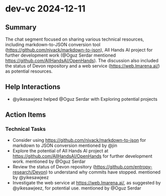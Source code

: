 # dev-vc 2024-12-11

## Summary
The chat segment focused on sharing various technical resources, including markdown-to-JSON conversion tool (https://github.com/njvack/markdown-to-json), All Hands AI project for further development work (@Oguz Serdar mentioned https://github.com/AllHandsAI/OpenHands). The discussion also included the status of Devon repository and a web service (https://web.lmarena.ai/) as potential resources.

## Help Interactions
- @yikesawjeez helped @Oguz Serdar with Exploring potential projects

## Action Items

### Technical Tasks
- Consider using https://github.com/njvack/markdown-to-json for markdown to JSON conversion mentioned by @jin
- Explore the potential of All Hands AI project at https://github.com/AllHandsAI/OpenHands for further development work. mentioned by @Oguz Serdar
- Review the status of Devon repository (https://github.com/entropy-research/Devon) to understand why commits have stopped. mentioned by @yikesawjeez
- Investigate the web service at https://web.lmarena.ai/, as suggested by @yikesawjeez, for potential use. mentioned by @Oguz Serdar